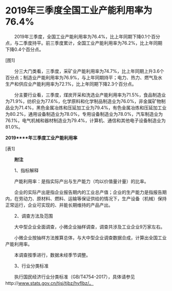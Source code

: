 # 2019年三季度全国工业产能利用率为76.4%

　　2019年三季度，全国工业产能利用率为76.4%，比上年同期下降0.1个百分点，与二季度持平。前三季度累计，全国工业产能利用率为76.2%，比上年同期下降0.4个百分点。

\[图1\]

　　分三大门类看，三季度，采矿业产能利用率为74.7%，比上年同期上升3.6个百分点；制造业产能利用率为76.9%，与上年同期持平；电力、热力、燃气及水生产和供应业产能利用率为72.1%，比上年同期下降2.3个百分点。

　　分主要行业看，三季度，煤炭开采和洗选业产能利用率为71.5%，食品制造业为71.9%，纺织业为77.6%，化学原料和化学制品制造业为76.0%，非金属矿物制品业为71.4%，黑色金属冶炼和压延加工业为79.4%，有色金属冶炼和压延加工业为80.2%，通用设备制造业为78.0%，专用设备制造业为78.0%，汽车制造业为76.1%，电气机械和器材制造业为79.4%，计算机、通信和其他电子设备制造业为81.0%。

**2019****年三季度工业产能利用率**

\[表1\]

　　**附注**

　　1、指标解释

　　产能利用率：是指实际产出与生产能力（均以价值量计量）的比率。

　　企业的实际产出是指企业报告期内的工业总产值；企业的生产能力是指报告期内，在劳动力、原材料、燃料、运输等保证供给的情况下，生产设备（机械）保持正常运行，企业可实现的、并能长期维持的产品产出。

　　2、调查方法及范围

　　大中型企业全面调查，小微企业抽样调查，调查共涉及工业企业9万家左右。

　　小微企业按抽样方法推算总体，与大中型企业调查数据合成，计算出全国工业产能利用率。

　　本调查按季进行，数据未经季节调整。

　　3、行业分类标准

　　执行国民经济行业分类标准（GB/T4754-2017），具体请参见http://www.stats.gov.cn/tjsj/tjbz/hyflbz/。